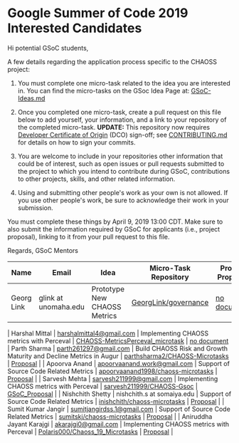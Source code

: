 # Google Summer of Code 2019 Interested Candidates

Hi potential GSoC students,

A few details regarding the application process specific to the CHAOSS project:

1) You must complete one micro-task related to the idea you are interested in. You can find the micro-tasks on the GSoc Idea Page at: [GSoC-Ideas.md](./GSoC-Ideas.md)

2) Once you completed one micro-task, create a pull request on this file below to add yourself, your information, and a link to your repository of the completed micro-task. **UPDATE:** This repository now requires [Developer Certificate of Origin](https://developercertificate.org/) (DCO) sign-off; see [CONTRIBUTING.md](https://github.com/chaoss/governance/blob/master/CONTRIBUTING.md#code-or-document-change-contributions-github-interface) for details on how to sign your commits.

3) You are welcome to include in your repositories other information that could be of interest, such as open issues or pull requests submitted to the project to which you intend to contribute during GSoC, contributions to other projects, skills, and other related information.

4) Using and submitting other people's work as your own is not allowed. If you use other people's work, be sure to acknowledge their work in your submission.

You must complete these things by April 9, 2019 13:00 CDT. Make sure to also submit the information required by GSoC for applicants (i.e., project proposal), linking to it from your pull request to this file.

Regards,
GSoC Mentors


| Name | Email | Idea | Micro-Task Repository | Project Proposal |
| --- | --- | --- | --- | --- |
| Georg Link | glink at unomaha.edu | Prototype New CHAOSS Metrics | [GeorgLink/governance](https://github.com/GeorgLink/governance) | [no document](https://github.com/chaoss/governance/blob/master/GSoC-Ideas.md) |

| Harshal Mittal | harshalmittal4@gmail.com | Implementing CHAOSS metrics with Perceval | [CHAOSS-MetricsPerceval_microtask](https://github.com/harshalmittal4/CHAOSS-MetricsPerceval_microtask) | [no document](https://github.com/chaoss/governance/blob/master/GSoC-Ideas.md)
| Parth Sharma | parth261297@gmail.com | Build CHAOSS Risk and Growth Maturity and Decline Metrics in Augur | [parthsharma2/CHAOSS-Microtasks](https://github.com/parthsharma2/CHAOSS-Microtasks) | [Proposal](https://docs.google.com/document/d/1xwXAvzfKilNBBY99DH6Zp55Aytz__41m24PWVtRMalc/edit?usp=sharing) |
| Apoorva Anand | apoorvaanand.work@gmail.com | Support of Source Code Related Metrics | [apoorvaanand1998/chaoss-microtasks](https://github.com/apoorvaanand1998/chaoss-microtasks) | [Proposal](https://docs.google.com/document/d/1il8mNa6lEqHcACR8aaZqf5r-2FpEk6zaB_V9K4A229E/edit?usp=sharing) |
| Sarvesh Mehta | sarvesh211999@gmail.com | Implementing CHAOSS metrics with Perceval | [sarvesh211999/CHAOSS-Gsoc](https://github.com/sarvesh211999/CHAOSS-Gsoc) | [GSoC_Proposal](https://docs.google.com/document/d/1_kUw7Z5B5Tw9n4mQSBIuU-0zZqzZKrWbieyC3dGxcEw/edit?usp=sharing) |
| Nishchith Shetty | nishchith.s at somaiya.edu |  Support of Source Code Related Metrics | [inishchith/chaoss-microtasks](https://github.com/inishchith/chaoss-microtasks) | [Proposal](https://docs.google.com/document/d/1lobfKgXd1fgeGP7EuNB_KPFmdxAveS1lPAzCinNxZ6k/edit?usp=sharing) |
| Sumit Kumar Jangir | sumitjangirdss.1@gmail.com |  Support of Source Code Related Metrics | [sumitskj/chaoss-microtasks](https://github.com/sumitskj/GSOC-Chaoss) | [Proposal](https://docs.google.com/document/d/1K2i_nPKQqTCFxi6mNhQGll83Mr-C4KqTaK3W2tL7Qvk/edit?usp=sharing) |
| Aniruddha Jayant Karajgi | akarajgi0@gmail.com |  Implementing CHAOSS metrics with Perceval | [Polaris000/Chaoss_19_Microtasks](https://github.com/Polaris000/Chaoss_19_Microtasks) | [Proposal](https://docs.google.com/document/d/1i5XCEY_28qE1w8Lsj4ZSqkvZQnElU7vq1F0chBtUxwY/edit?usp=sharing) |






